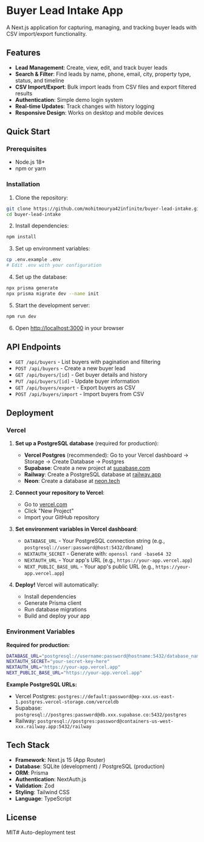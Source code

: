 # Buyer Lead Intake App

A Next.js application for capturing, managing, and tracking buyer leads with CSV import/export functionality.

## Features

- **Lead Management**: Create, view, edit, and track buyer leads
- **Search & Filter**: Find leads by name, phone, email, city, property type, status, and timeline
- **CSV Import/Export**: Bulk import leads from CSV files and export filtered results
- **Authentication**: Simple demo login system
- **Real-time Updates**: Track changes with history logging
- **Responsive Design**: Works on desktop and mobile devices

## Quick Start

### Prerequisites

- Node.js 18+ 
- npm or yarn

### Installation

1. Clone the repository:
```bash
git clone https://github.com/mohitmourya42infinite/buyer-lead-intake.git
cd buyer-lead-intake
```

2. Install dependencies:
```bash
npm install
```

3. Set up environment variables:
```bash
cp .env.example .env
# Edit .env with your configuration
```

4. Set up the database:
```bash
npx prisma generate
npx prisma migrate dev --name init
```

5. Start the development server:
```bash
npm run dev
```

6. Open [http://localhost:3000](http://localhost:3000) in your browser

## API Endpoints

- `GET /api/buyers` - List buyers with pagination and filtering
- `POST /api/buyers` - Create a new buyer lead
- `GET /api/buyers/[id]` - Get buyer details and history
- `PUT /api/buyers/[id]` - Update buyer information
- `GET /api/buyers/export` - Export buyers as CSV
- `POST /api/buyers/import` - Import buyers from CSV

## Deployment

### Vercel

1. **Set up a PostgreSQL database** (required for production):
   - **Vercel Postgres** (recommended): Go to your Vercel dashboard → Storage → Create Database → Postgres
   - **Supabase**: Create a new project at [supabase.com](https://supabase.com)
   - **Railway**: Create a PostgreSQL database at [railway.app](https://railway.app)
   - **Neon**: Create a database at [neon.tech](https://neon.tech)

2. **Connect your repository to Vercel**:
   - Go to [vercel.com](https://vercel.com)
   - Click "New Project"
   - Import your GitHub repository

3. **Set environment variables in Vercel dashboard**:
   - `DATABASE_URL` - Your PostgreSQL connection string (e.g., `postgresql://user:password@host:5432/dbname`)
   - `NEXTAUTH_SECRET` - Generate with: `openssl rand -base64 32`
   - `NEXTAUTH_URL` - Your app's URL (e.g., `https://your-app.vercel.app`)
   - `NEXT_PUBLIC_BASE_URL` - Your app's public URL (e.g., `https://your-app.vercel.app`)

4. **Deploy!** Vercel will automatically:
   - Install dependencies
   - Generate Prisma client
   - Run database migrations
   - Build and deploy your app

### Environment Variables

**Required for production:**
```bash
DATABASE_URL="postgresql://username:password@hostname:5432/database_name"
NEXTAUTH_SECRET="your-secret-key-here"
NEXTAUTH_URL="https://your-app.vercel.app"
NEXT_PUBLIC_BASE_URL="https://your-app.vercel.app"
```

**Example PostgreSQL URLs:**
- Vercel Postgres: `postgres://default:password@ep-xxx.us-east-1.postgres.vercel-storage.com/verceldb`
- Supabase: `postgresql://postgres:password@db.xxx.supabase.co:5432/postgres`
- Railway: `postgresql://postgres:password@containers-us-west-xxx.railway.app:5432/railway`

## Tech Stack

- **Framework**: Next.js 15 (App Router)
- **Database**: SQLite (development) / PostgreSQL (production)
- **ORM**: Prisma
- **Authentication**: NextAuth.js
- **Validation**: Zod
- **Styling**: Tailwind CSS
- **Language**: TypeScript

## License

MIT# Auto-deployment test
